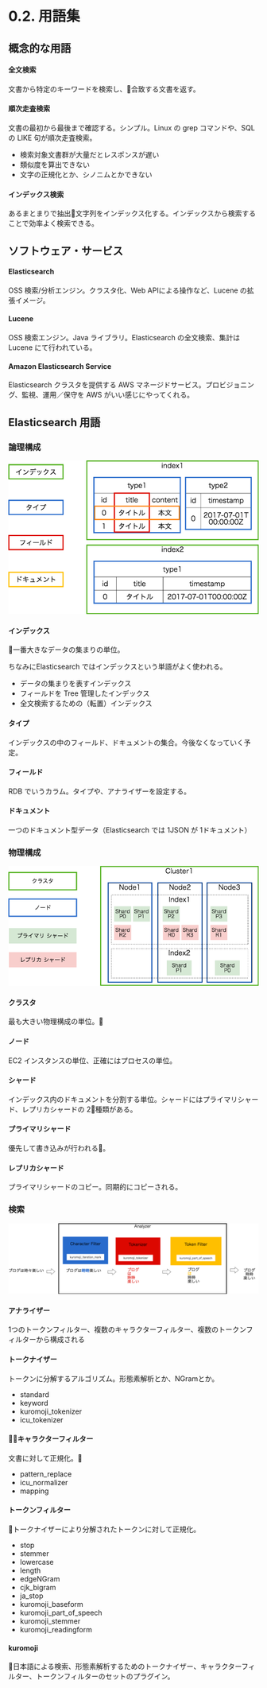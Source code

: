 # 0.2. 用語集

## 概念的な用語
#### 全文検索
文書から特定のキーワードを検索し、合致する文書を返す。

#### 順次走査検索
文書の最初から最後まで確認する。シンプル。Linux の grep コマンドや、SQL の LIKE 句が順次走査検索。

- 検索対象文書群が大量だとレスポンスが遅い
- 類似度を算出できない
- 文字の正規化とか、シノニムとかできない

#### インデックス検索
あるまとまりで抽出文字列をインデックス化する。インデックスから検索することで効率よく検索できる。

## ソフトウェア・サービス
#### Elasticsearch
OSS 検索/分析エンジン。クラスタ化、Web APIによる操作など、Lucene の拡張イメージ。

#### Lucene
OSS 検索エンジン。Java ライブラリ。Elasticsearch の全文検索、集計は Lucene にて行われている。

#### Amazon Elasticsearch Service
Elasticsearch クラスタを提供する AWS マネージドサービス。プロビジョニング、監視、運用／保守を AWS がいい感じにやってくれる。

## Elasticsearch 用語
### 論理構成
![](/img/logical.png)

#### インデックス
一番大きなデータの集まりの単位。

ちなみにElasticsearch ではインデックスという単語がよく使われる。

- データの集まりを表すインデックス
- フィールドを Tree 管理したインデックス
- 全文検索するための（転置）インデックス

#### タイプ
インデックスの中のフィールド、ドキュメントの集合。今後なくなっていく予定。

#### フィールド
RDB でいうカラム。タイプや、アナライザーを設定する。

#### ドキュメント
一つのドキュメント型データ（Elasticsearch では 1JSON が 1ドキュメント）

### 物理構成
![](/img/physical.png)

#### クラスタ
最も大きい物理構成の単位。

#### ノード
EC2 インスタンスの単位、正確にはプロセスの単位。

#### シャード
インデックス内のドキュメントを分割する単位。シャードにはプライマリシャード、レプリカシャードの 2種類がある。

#### プライマリシャード
優先して書き込みが行われる。

#### レプリカシャード
プライマリシャードのコピー。同期的にコピーされる。

### 検索
![](/img/analyzer.png)

#### アナライザー
1つのトークンフィルター、複数のキャラクターフィルター、複数のトークンフィルターから構成される

#### トークナイザー
トークンに分解するアルゴリズム。形態素解析とか、NGramとか。

- standard
- keyword
- kuromoji_tokenizer
- icu_tokenizer

#### キャラクターフィルター
文書に対して正規化。

- pattern_replace
- icu_normalizer
- mapping

#### トークンフィルター
トークナイザーにより分解されたトークンに対して正規化。

- stop
- stemmer
- lowercase
- length
- edgeNGram
- cjk_bigram
- ja_stop
- kuromoji_baseform
- kuromoji_part_of_speech
- kuromoji_stemmer
- kuromoji_readingform

#### kuromoji
日本語による検索、形態素解析するためのトークナイザー、キャラクターフィルター、トークンフィルターのセットのプラグイン。

